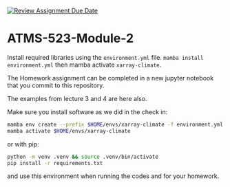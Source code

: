 [![Review Assignment Due Date](https://classroom.github.com/assets/deadline-readme-button-22041afd0340ce965d47ae6ef1cefeee28c7c493a6346c4f15d667ab976d596c.svg)](https://classroom.github.com/a/h-dtmO0d)
# ATMS-523-Module-2

Install required libraries using the `environment.yml` file.  `mamba install environment.yml` then mamba activate `xarray-climate`.

The Homework assignment can be completed in a new jupyter notebook that you commit to this repository.

The examples from lecture 3 and 4 are here also.

Make sure you install software as we did in the check in:
   ```bash
   mamba env create --prefix $HOME/envs/xarray-climate -f environment.yml
   mamba activate $HOME/envs/xarray-climate
   ```
   or with pip:
   ```bash
   python -m venv .venv && source .venv/bin/activate
   pip install -r requirements.txt
   ```

   and use this environment when running the codes and for your homework.